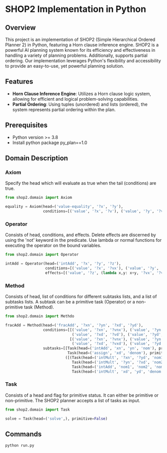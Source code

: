# SHOP2 Implementation in Python

## Overview

This project is an implementation of SHOP2 (Simple Hierarchical Ordered Planner 2) in Python, featuring a Horn clause inference engine. 
SHOP2 is a powerful AI planning system known for its efficiency and effectiveness in handling a variety of planning problems. Additionally, 
supports partial ordering. Our implementation leverages Python's flexibility and accessibility to provide an easy-to-use, yet powerful 
planning solution.

## Features

- **Horn Clause Inference Engine**: Utilizes a Horn clause logic system, allowing for efficient and logical problem-solving capabilities.
- **Partial Ordering**: Using tuples (unordered) and lists (ordered), the system represents partial ordering within the plan.

## Prerequisites

- Python version >= 3.8
- Install python package py_plan==1.0 

## Domain Description
### Axiom
Specify the head which will evaluate as true when the tail (conditions) are true.
```python
from shop2.domain import Axiom

equality = Axiom(head=('value-equality', '?x', '?y'), 
                 conditions=[('value', '?x', '?v'), ('value', '?y', '?v'), (lambda x, y: x<y, '?x', '?y')])
```

### Operator
Consists of head, conditions, and effects. Delete effects are discerned by using the 'not' keyword in the predicate. Use lambda or normal functions for executing the operator on the bound variables. 
```python
from shop2.domain import Operator

intAdd = Operator(head=('intAdd', '?x', '?y', '?z'),
                  conditions=[('value', '?x', '?vx'), ('value', '?y', '?vy')],
                  effects=[('value', '?z', (lambda x,y: x+y, '?vx', '?vy'))]),
```

### Method
Consists of head, list of conditions for different subtasks lists, and a list of subtasks lists. A subtask can be a primitive task (Operator) or a non-primitive task (Method).
```python
from shop2.domain import Methdo

fracAdd = Method(head=('fracAdd', '?xn', '?yn', '?xd', '?yd'),
                 conditions=[[('value', '?xn', '?vnx'), ('value', '?yn', '?vny'),
                              ('value', '?xd', '?vd'), ('value', '?yd', '?vd')], # 1st subtasks list conds
                             [('value', '?xn', '?vnx'), ('value', '?yn', '?vny'),
                              ('value', '?xd', '?vxd'), ('value', '?yd', '?vyd')]], # 2nd subtasks list conds
                 subtasks=[[Task(head=('intAdd', 'xn', 'yn', 'nom'), primitive=True),
                            Task(head=('assign', 'xd', 'denom'), primitive=True)], # 1st subtasks list
                           ([(Task(head=('intMult', '?xn', '?yd', 'nom1'), primitive=True),
                              Task(head=('intMult', '?yn', '?xd', 'nom2'), primitive=True)),
                              Task(head=('intAdd', 'nom1', 'nom2', 'nom'), primitive=True)],
                              Task(head=('intMult', 'xd', 'yd', 'denom'), primitive=True))]), # 2nd subtasks list
```

### Task
Consists of a head and flag for primitive status. It can either be primitive or non-primitive. The SHOP2 planner accepts a list of tasks as input.
```python
from shop2.domain import Task

solve = Task(head=('solve',), primitive=False)
```

## Commands
```
python run.py
```
